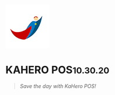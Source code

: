 ![logo](_images/120x120.png)

# **KAHERO POS**<small>10.30.20</small>

> *Save the day with KaHero POS!*